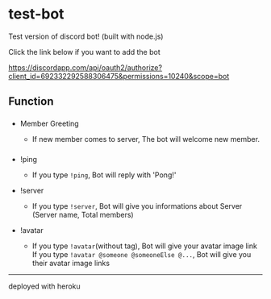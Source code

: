 # test-bot
Test version of discord bot! (built with node.js)

Click the link below if you want to add the bot

https://discordapp.com/api/oauth2/authorize?client_id=692332292588306475&permissions=10240&scope=bot

## Function

### <Passives>

- Member Greeting

  - If new member comes to server, The bot will welcome new member.

### <Commands>

- !ping

  - If you type `!ping`, Bot will reply with 'Pong!'

- !server

	- If you type `!server`, Bot will give you informations about Server</br>(Server name, Total members)

- !avatar

  - If you type `!avatar`(without tag), Bot will give your avatar image link </br>
  If you type `!avatar @someone @someoneElse @...`, Bot will give you their avatar image links




---
deployed with heroku